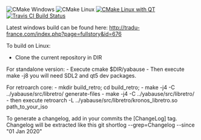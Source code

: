 ![CMake Windows](https://github.com/rob-ack/yabause/actions/workflows/cmake.windows.yml/badge.svg)
![CMake Linux](https://github.com/rob-ack/yabause/actions/workflows/cmake.linux.ubuntu.yml/badge.svg)
[![CMake Linux with QT](https://github.com/rob-ack/yabause/actions/workflows/cmake.linux.ubuntu.qt.yml/badge.svg)](https://github.com/rob-ack/yabause/actions/workflows/cmake.linux.ubuntu.qt.yml)
[![Travis CI Build Status](https://travis-ci.org/FCare/Kronos.svg?branch=extui-align)](https://travis-ci.org/github/FCare/Kronos)


Latest windows build can be found here:
http://tradu-france.com/index.php?page=fullstory&id=676

To build on Linux:
- Clone the current repository in DIR

For standalone version:
	- Execute cmake $DIR/yabause
	- Then execute make -j8
	you will need SDL2 and qt5 dev packages.

For retroarch core:
	- mkdir build_retro; cd build_retro;
	- make -j4 -C ../yabause/src/libretro/ generate-files
	- make -j4 -C ../yabause/src/libretro/
	- then execute retroarch -L ../yabause/src/libretro/kronos_libretro.so path_to_your_iso

To generate a changelog, add in your commits the [ChangeLog] tag. Changelog will be extracted like this
  git shortlog --grep=Changelog --since "01 Jan 2020"

